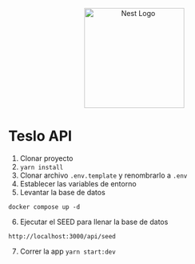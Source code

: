 <p align="center">
  <a href="http://nestjs.com/" target="blank"><img src="https://nestjs.com/img/logo-small.svg" width="200" alt="Nest Logo" /></a>
</p>

# Teslo API

1. Clonar proyecto
2. `yarn install`
3. Clonar archivo `.env.template` y renombrarlo a `.env`
4. Establecer las variables de entorno
5. Levantar la base de datos

```
docker compose up -d
```

6. Ejecutar el SEED para llenar la base de datos

```
http://localhost:3000/api/seed
```

7. Correr la app `yarn start:dev`
